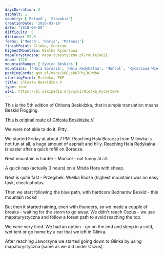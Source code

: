 ```yaml
---
daysDurration: 2
asphalt: 1
country: ['Poland', 'Slovakia']
creationDate: '2020-03-18'
date: "2018-06-08"
difficulty: 5
distance: 52.6
ferns: ['Medra', 'Daria', 'Mateusz']
finishPoint: Glinka, Centrum
highestMountain: Wielka Rycerzowa
mapaTurystyczna: mapa-turystyczna.pl/route/a62j
mnpm: 1226
mountainRange: ['Zywiec Beskids']
mountains: ['Hala Boracza', 'Hala Redykalna', 'Muńcuł', 'Rycerzowa Wielka', 'Oszus', 'Bednarów Beskid', 'Jaworzyna']
parkingCords: goo.gl/maps/XHGLsDU7PnL3GrWbA
startingPoint: Milówka, PKP
title: Chłosta Beskidzka V
type: tour
wiki: https://pl.wikipedia.org/wiki/Wielka_Rycerzowa
---
```


This is the 5th edition of Chłosta Beskidzka, that in simple translation means Beskid Flogging.

[This is original route of Chłosta Beskidzka V](https://mapa-turystyczna.pl/route/mujl)

We were not able to do it. Pitty.

We started Friday at about 7 PM. Reaching Hala Boracza from Milówka is not fun at all, a huge amount of asphalt and hilly. Reaching Hala Redykalna is easier after a quick refill on Boracza.

Next mountain is harder - Muńcół - not funny at all.

A quick nap (actually 3 hours) on a Młada Hora with sheep.

Next is quite fast - Przegibek.
Wielka Racza (highest mountain) was no easy task, check photos.

Then we start following the blue path, with hardcore Bednarów Beskid - this mountain rocks!

But then it started raining, even with thunders, so we made a couple of breaks - waiting for the storm to go away.
We didn't reach Oszus - we use mapaturystyczna and follow a forest path to avoid reaching the top.

We were very tired. We had an option - go on the end and sleep in a cold, wet tent or go home by a car that we left in Glinka.

After reaching Jaworzyna we started going down to Glinka by using mapaturystyczna (same as we did under Oszus).
